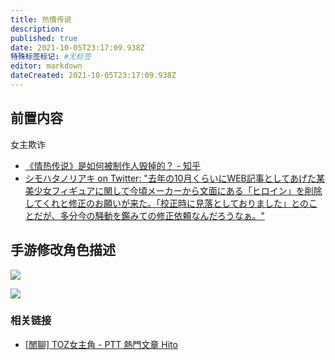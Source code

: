 ```yaml
---
title: 热情传说
description: 
published: true
date: 2021-10-05T23:17:09.938Z
特殊标签标记: #无标签
editor: markdown
dateCreated: 2021-10-05T23:17:09.938Z
---
```


## 前置内容

女主欺诈

+ [《情热传说》是如何被制作人毁掉的？ - 知乎](https://zhuanlan.zhihu.com/p/25901470)
+ [シモハタノリアキ on Twitter: "去年の10月くらいにWEB記事としてあげた某美少女フィギュアに関して今頃メーカーから文面にある「ヒロイン」を削除してくれと修正のお願いが来た。「校正時に見落としておりました」とのことだが、多分今の騒動を鑑みての修正依頼なんだろうなぁ。"](https://archive.is/jhFY2 "https://twitter.com/billy_P/status/562222386984914946")


<!--
[『テイルズ オブ ゼスティリア』より、アリーシャが立体化！ - 電撃ホビーウェブ](https://web.archive.org/web/20211005123240/https://hobby.dengeki.com/news/39018/)
-->

## 手游修改角色描述

![](https://web.archive.org/web/20211005123221im_/http://livedoor.4.blogimg.jp/hatima/imgs/7/9/79bcf57e.jpg)

![](https://web.archive.org/web/20211005123221im_/https://i.imgur.com/pfJqahM.jpg)

### 相关链接

+ [[閒聊] TOZ女主角 - PTT 熱門文章 Hito](https://web.archive.org/web/20211005123221/https://ptthito.com/talesseries/m-1422848449-a-0a2/)
